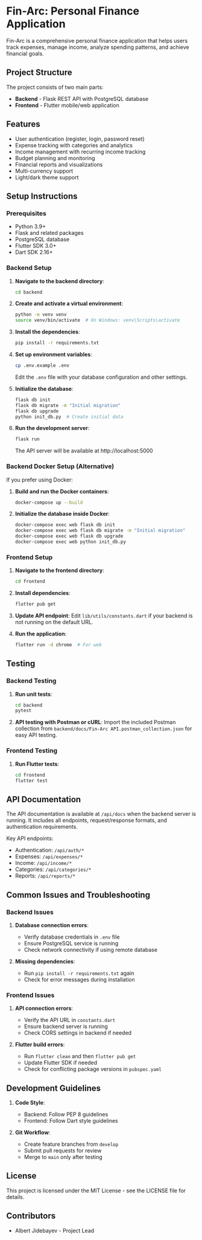 # Fin-Arc: Personal Finance Application

Fin-Arc is a comprehensive personal finance application that helps users track expenses, manage income, analyze spending patterns, and achieve financial goals.

## Project Structure

The project consists of two main parts:
- **Backend** - Flask REST API with PostgreSQL database
- **Frontend** - Flutter mobile/web application

## Features

- User authentication (register, login, password reset)
- Expense tracking with categories and analytics
- Income management with recurring income tracking
- Budget planning and monitoring
- Financial reports and visualizations
- Multi-currency support
- Light/dark theme support

## Setup Instructions

### Prerequisites

- Python 3.9+
- Flask and related packages
- PostgreSQL database
- Flutter SDK 3.0+
- Dart SDK 2.16+

### Backend Setup

1. **Navigate to the backend directory**:
   ```bash
   cd backend
   ```

2. **Create and activate a virtual environment**:
   ```bash
   python -m venv venv
   source venv/bin/activate  # On Windows: venv\Scripts\activate
   ```

3. **Install the dependencies**:
   ```bash
   pip install -r requirements.txt
   ```

4. **Set up environment variables**:
   ```bash
   cp .env.example .env
   ```
   Edit the `.env` file with your database configuration and other settings.

5. **Initialize the database**:
   ```bash
   flask db init
   flask db migrate -m "Initial migration"
   flask db upgrade
   python init_db.py  # Create initial data
   ```

6. **Run the development server**:
   ```bash
   flask run
   ```
   The API server will be available at http://localhost:5000

### Backend Docker Setup (Alternative)

If you prefer using Docker:

1. **Build and run the Docker containers**:
   ```bash
   docker-compose up --build
   ```

2. **Initialize the database inside Docker**:
   ```bash
   docker-compose exec web flask db init
   docker-compose exec web flask db migrate -m "Initial migration"
   docker-compose exec web flask db upgrade
   docker-compose exec web python init_db.py
   ```

### Frontend Setup

1. **Navigate to the frontend directory**:
   ```bash
   cd frontend
   ```

2. **Install dependencies**:
   ```bash
   flutter pub get
   ```

3. **Update API endpoint**:
   Edit `lib/utils/constants.dart` if your backend is not running on the default URL.

4. **Run the application**:
   ```bash
   flutter run -d chrome  # For web

## Testing

### Backend Testing

1. **Run unit tests**:
   ```bash
   cd backend
   pytest
   ```

2. **API testing with Postman or cURL**:
   Import the included Postman collection from `backend/docs/Fin-Arc API.postman_collection.json` for easy API testing.

### Frontend Testing

1. **Run Flutter tests**:
   ```bash
   cd frontend
   flutter test
   ```

## API Documentation

The API documentation is available at `/api/docs` when the backend server is running. It includes all endpoints, request/response formats, and authentication requirements.

Key API endpoints:

- Authentication: `/api/auth/*`
- Expenses: `/api/expenses/*`
- Income: `/api/income/*`
- Categories: `/api/categories/*`
- Reports: `/api/reports/*`

## Common Issues and Troubleshooting

### Backend Issues

1. **Database connection errors**:
   - Verify database credentials in `.env` file
   - Ensure PostgreSQL service is running
   - Check network connectivity if using remote database

2. **Missing dependencies**:
   - Run `pip install -r requirements.txt` again
   - Check for error messages during installation

### Frontend Issues

1. **API connection errors**:
   - Verify the API URL in `constants.dart`
   - Ensure backend server is running
   - Check CORS settings in backend if needed

2. **Flutter build errors**:
   - Run `flutter clean` and then `flutter pub get`
   - Update Flutter SDK if needed
   - Check for conflicting package versions in `pubspec.yaml`

## Development Guidelines

1. **Code Style**:
   - Backend: Follow PEP 8 guidelines
   - Frontend: Follow Dart style guidelines

2. **Git Workflow**:
   - Create feature branches from `develop`
   - Submit pull requests for review
   - Merge to `main` only after testing

## License

This project is licensed under the MIT License - see the LICENSE file for details.

## Contributors

- Albert Jidebayev - Project Lead
